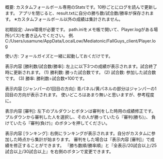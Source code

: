 ﻿概要:
カスタムフォールボール専用のStatsです。10秒ごとにログを読んで更新します。
アプリを閉じると、result.txtに自分の勝ち数/試合数/勝率が保存されます。
※カスタムフォールボール以外の成績は集計されません。

初期設定:
Java環境が必要です。
path.iniをメモ帳で開いて、Player.logがある場所(パス)を書き込んでください。
例. C:/Users/usamune/AppData/LocalLow/Mediatonic/FallGuys_client/Player.log

使い方:
フォールガイズと一緒に起動しておくだけです。

表示内容 [勝利数/試合数/勝率]:
左上に以下3つの成績が表示されます。試合終了時に更新されます。
(1) 勝利数: 勝った試合数です。
(2) 試合数: 参加した試合数です。
(3) 勝率: 勝利数÷試合数×100です。

表示内容 [ジャンパーの1回目の方向]:
青パネル/黄パネルの部分はジャンパーの1回目の方向が表示されます。
使いどころはあまり無いと思いますが、参考程度に。

表示内容 [審判]:
左下のプルダウンとボタンは審判をした時用の成績修正です。
プルダウンから審判した人を選択し、その人が勝っていたら『審判(勝ち)』、
負けていたら『審判(負け)』のボタンを押してください。

表示内容 [ランキング]:
右側にランキングが表示されます。自分がカスタムに参加した時点から集計が始まります。
審判をした場合は『表示内容 [審判]』で成績を修正することができます。
『勝ち数順/勝率順』と『全表示/20試合以上/25試合以上/30試合以上』を右側のボタンで変更できます。
